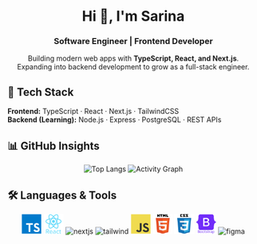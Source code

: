 <h1 align="center">Hi 👋, I'm Sarina</h1>
<h3 align="center">Software Engineer | Frontend Developer</h3>
<p align="center">
  Building modern web apps with <b>TypeScript, React, and Next.js</b>.<br/>
  Expanding into backend development to grow as a full-stack engineer.
</p>


## 🚀 Tech Stack  
**Frontend:** TypeScript · React · Next.js · TailwindCSS  
**Backend (Learning):** Node.js · Express · PostgreSQL · REST APIs  


## 📊 GitHub Insights  
<p align="center">
  <img src="https://github-readme-stats.vercel.app/api/top-langs/?username=Sarina-R&layout=donut&theme=github_dark&hide_border=true" alt="Top Langs" height="200"/>
  <img src="https://github-readme-activity-graph.vercel.app/graph?username=Sarina-R&theme=github-compact&hide_border=true" alt="Activity Graph" height="200"/>
</p>


## 🛠️ Languages & Tools  
<p align="center">
  <img src="https://raw.githubusercontent.com/devicons/devicon/master/icons/typescript/typescript-original.svg" alt="typescript" width="40" height="40"/> 
  <img src="https://raw.githubusercontent.com/devicons/devicon/master/icons/react/react-original-wordmark.svg" alt="react" width="40" height="40"/> 
  <img src="https://cdn.worldvectorlogo.com/logos/nextjs-2.svg" alt="nextjs" width="40" height="40"/> 
  <img src="https://www.vectorlogo.zone/logos/tailwindcss/tailwindcss-icon.svg" alt="tailwind" width="40" height="40"/> 
  <img src="https://raw.githubusercontent.com/devicons/devicon/master/icons/javascript/javascript-original.svg" alt="javascript" width="40" height="40"/> 
  <img src="https://raw.githubusercontent.com/devicons/devicon/master/icons/html5/html5-original-wordmark.svg" alt="html5" width="40" height="40"/> 
  <img src="https://raw.githubusercontent.com/devicons/devicon/master/icons/css3/css3-original-wordmark.svg" alt="css3" width="40" height="40"/> 
  <img src="https://raw.githubusercontent.com/devicons/devicon/master/icons/bootstrap/bootstrap-plain-wordmark.svg" alt="bootstrap" width="40" height="40"/> 
  <img src="https://www.vectorlogo.zone/logos/figma/figma-icon.svg" alt="figma" width="40" height="40"/> 
</p>
